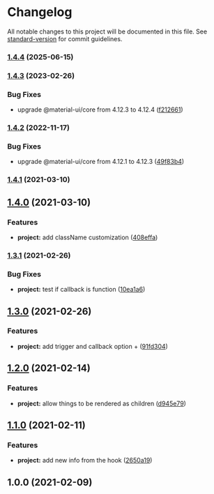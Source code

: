 # Changelog

All notable changes to this project will be documented in this file. See [standard-version](https://github.com/conventional-changelog/standard-version) for commit guidelines.

### [1.4.4](https://github.com/the-bugging/react-use-presentation/compare/v1.4.3...v1.4.4) (2025-06-15)

### [1.4.3](https://github.com/the-bugging/react-use-presentation/compare/v1.4.2...v1.4.3) (2023-02-26)


### Bug Fixes

* upgrade @material-ui/core from 4.12.3 to 4.12.4 ([f212661](https://github.com/the-bugging/react-use-presentation/commit/f21266197e81f0f2c5a30a13afbddd5ee04931c2))

### [1.4.2](https://github.com/the-bugging/react-use-presentation/compare/v1.4.1...v1.4.2) (2022-11-17)

### Bug Fixes

- upgrade @material-ui/core from 4.12.1 to 4.12.3 ([49f83b4](https://github.com/the-bugging/react-use-presentation/commit/49f83b40a52ce107d034ed40a3e40385a15dd34d))

### [1.4.1](https://github.com/the-bugging/react-use-presentation/compare/v1.4.0...v1.4.1) (2021-03-10)

## [1.4.0](https://github.com/the-bugging/react-use-presentation/compare/v1.3.1...v1.4.0) (2021-03-10)

### Features

- **project:** add className customization ([408effa](https://github.com/the-bugging/react-use-presentation/commit/408effaaa3873fc2413c51c563186283a5ba7d16))

### [1.3.1](https://github.com/the-bugging/react-use-presentation/compare/v1.3.0...v1.3.1) (2021-02-26)

### Bug Fixes

- **project:** test if callback is function ([10ea1a6](https://github.com/the-bugging/react-use-presentation/commit/10ea1a6a68284b280e966d8c858ce4f14822e93e))

## [1.3.0](https://github.com/the-bugging/react-use-presentation/compare/v1.2.0...v1.3.0) (2021-02-26)

### Features

- **project:** add trigger and callback option + ([91fd304](https://github.com/the-bugging/react-use-presentation/commit/91fd3049e03098e6947fac2861f528726ecfdae5))

## [1.2.0](https://github.com/the-bugging/react-use-presentation/compare/v1.1.0...v1.2.0) (2021-02-14)

### Features

- **project:** allow things to be rendered as children ([d945e79](https://github.com/the-bugging/react-use-presentation/commit/d945e79b64e6a988abcb21f8d102fbcce7d43d56))

## [1.1.0](https://github.com/the-bugging/react-use-presentation/compare/v1.0.0...v1.1.0) (2021-02-11)

### Features

- **project:** add new info from the hook ([2650a19](https://github.com/the-bugging/react-use-presentation/commit/2650a19ee54fa7e69549617fd5db60611a100b59))

## 1.0.0 (2021-02-09)
